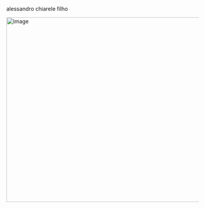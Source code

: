 alessandro chiarele filho


<img width="748" height="486" alt="image" src="https://github.com/user-attachments/assets/810209ef-950c-44a5-9438-bc0948db653d" />
